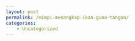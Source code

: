 ```yaml
---
layout: post
permalink: /mimpi-menangkap-ikan-guna-tangan/
categories:
    - Uncategorized
---
```


